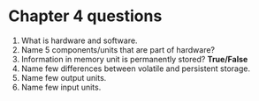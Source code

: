 # Chapter 4 questions

1. What is hardware and software.
2. Name 5 components/units that are part of hardware?
3. Information in memory unit is permanently stored? **True/False**
4. Name few differences between volatile and persistent storage. 
5. Name few output units.
6. Name few input units.

